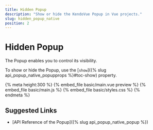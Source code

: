 ```yaml
---
title: Hidden Popup
description: "Show or hide the KendoVue Popup in Vue projects."
slug: hidden_popup_native
position: 2
---
```


# Hidden Popup

The Popup enables you to control its visibility.

To show or hide the Popup, use the [`show`]({% slug api_popup_native_popupprops %}#toc-show) property.

{% meta height:300 %}
{% embed_file basic/main.vue preview %}
{% embed_file basic/main.js %}
{% embed_file basic/styles.css %}
{% endmeta %}

## Suggested Links

* [API Reference of the Popup]({% slug api_popup_native_popup %})
